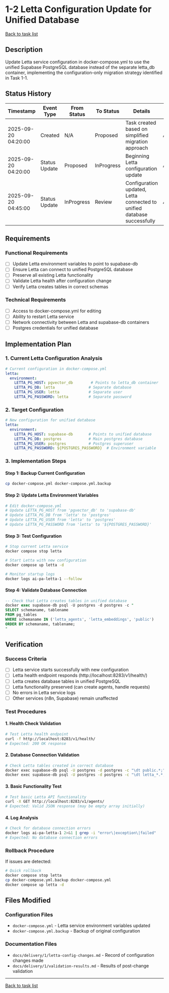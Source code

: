 # 1-2 Letta Configuration Update for Unified Database

[Back to task list](./tasks.md)

## Description

Update Letta service configuration in docker-compose.yml to use the unified Supabase PostgreSQL database instead of the separate letta_db container, implementing the configuration-only migration strategy identified in Task 1-1.

## Status History

| Timestamp | Event Type | From Status | To Status | Details | User |
|-----------|------------|-------------|-----------|---------|------|
| 2025-09-20 04:20:00 | Created | N/A | Proposed | Task created based on simplified migration approach | AI_Agent |
| 2025-09-20 04:20:00 | Status Update | Proposed | InProgress | Beginning Letta configuration update | AI_Agent |
| 2025-09-20 04:45:00 | Status Update | InProgress | Review | Configuration updated, Letta connected to unified database successfully | AI_Agent |

## Requirements

### Functional Requirements
- [ ] Update Letta environment variables to point to supabase-db
- [ ] Ensure Letta can connect to unified PostgreSQL database
- [ ] Preserve all existing Letta functionality
- [ ] Validate Letta health after configuration change
- [ ] Verify Letta creates tables in correct schemas

### Technical Requirements
- [ ] Access to docker-compose.yml for editing
- [ ] Ability to restart Letta service
- [ ] Network connectivity between Letta and supabase-db containers
- [ ] Postgres credentials for unified database

## Implementation Plan

### 1. Current Letta Configuration Analysis
```yaml
# Current configuration in docker-compose.yml
letta:
  environment:
    LETTA_PG_HOST: pgvector_db        # Points to letta_db container
    LETTA_PG_DB: letta               # Separate database
    LETTA_PG_USER: letta             # Separate user
    LETTA_PG_PASSWORD: letta         # Separate password
```

### 2. Target Configuration
```yaml
# New configuration for unified database
letta:
  environment:
    LETTA_PG_HOST: supabase-db       # Points to unified database
    LETTA_PG_DB: postgres            # Main postgres database
    LETTA_PG_USER: postgres          # Postgres superuser
    LETTA_PG_PASSWORD: ${POSTGRES_PASSWORD}  # Environment variable
```

### 3. Implementation Steps

#### Step 1: Backup Current Configuration
```bash
cp docker-compose.yml docker-compose.yml.backup
```

#### Step 2: Update Letta Environment Variables
```bash
# Edit docker-compose.yml
# Update LETTA_PG_HOST from 'pgvector_db' to 'supabase-db'
# Update LETTA_PG_DB from 'letta' to 'postgres'  
# Update LETTA_PG_USER from 'letta' to 'postgres'
# Update LETTA_PG_PASSWORD from 'letta' to '${POSTGRES_PASSWORD}'
```

#### Step 3: Test Configuration
```bash
# Stop current Letta service
docker compose stop letta

# Start Letta with new configuration
docker compose up letta -d

# Monitor startup logs
docker logs ai-pa-letta-1 --follow
```

#### Step 4: Validate Database Connection
```sql
-- Check that Letta creates tables in unified database
docker exec supabase-db psql -U postgres -d postgres -c "
SELECT schemaname, tablename 
FROM pg_tables 
WHERE schemaname IN ('letta_agents', 'letta_embeddings', 'public')
ORDER BY schemaname, tablename;
"
```

## Verification

### Success Criteria
- [ ] Letta service starts successfully with new configuration
- [ ] Letta health endpoint responds (http://localhost:8283/v1/health/)
- [ ] Letta creates database tables in unified PostgreSQL
- [ ] Letta functionality preserved (can create agents, handle requests)
- [ ] No errors in Letta service logs
- [ ] Other services (n8n, Supabase) remain unaffected

### Test Procedures

#### 1. Health Check Validation
```bash
# Test Letta health endpoint
curl -f http://localhost:8283/v1/health/
# Expected: 200 OK response
```

#### 2. Database Connection Validation
```bash
# Check Letta tables created in correct database
docker exec supabase-db psql -U postgres -d postgres -c "\dt public.*;"
docker exec supabase-db psql -U postgres -d postgres -c "\dt letta_*.*;"
```

#### 3. Basic Functionality Test
```bash
# Test basic Letta API functionality
curl -X GET http://localhost:8283/v1/agents/
# Expected: Valid JSON response (may be empty array initially)
```

#### 4. Log Analysis
```bash
# Check for database connection errors
docker logs ai-pa-letta-1 2>&1 | grep -i "error\|exception\|failed"
# Expected: No database connection errors
```

### Rollback Procedure
If issues are detected:
```bash
# Quick rollback
docker compose stop letta
cp docker-compose.yml.backup docker-compose.yml
docker compose up letta -d
```

## Files Modified

### Configuration Files
- `docker-compose.yml` - Letta service environment variables updated
- `docker-compose.yml.backup` - Backup of original configuration

### Documentation Files
- `docs/delivery/1/letta-config-changes.md` - Record of configuration changes made
- `docs/delivery/1/validation-results.md` - Results of post-change validation

---

[Back to task list](./tasks.md)
